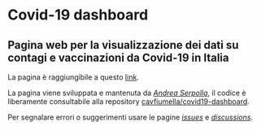 # Covid-19 dashboard
## Pagina web per la visualizzazione dei dati su contagi e vaccinazioni da Covid-19 in Italia

La pagina è raggiungibile a questo [link](https://share.streamlit.io/cavfiumella/covid19-dashboard/stable/main.py).

La pagina viene sviluppata e mantenuta da [_Andrea Serpolla_](https://github.com/cavfiumella), il codice è liberamente consultabile alla repository [cavfiumella/covid19-dashboard](https://github.com/cavfiumella/covid19-dashboard).

Per segnalare errori o suggerimenti usare le pagine [_issues_](https://github.com/cavfiumella/covid19-dashboard/issues) e [_discussions_](https://github.com/cavfiumella/covid19-dashboard/discussions).
